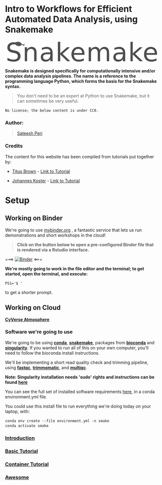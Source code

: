 Intro to Workflows for Efficient Automated Data Analysis, using Snakemake
===
![logo](/img/smake_logo.png)

**Snakemake is designed specifically for computationally intensive and/or complex data analysis pipelines. The name is a reference to the programming language Python, which forms the basis for the Snakemake syntax.**
>  You don't need to be an expert at Python to use Snakemake, but it can sometimes be very useful.

```
No license; the below content is under CC0.
```
### Author:
> [Sateesh Peri](https://twitter.com/perisateesh)

### Credits
The content for this website has been compiled from tutorials put together by:
+ [Titus Brown](https://twitter.com/ctitusbrown) - [Link to Tutorial](https://github.com/ctb/2019-snakemake-ucdavis)

+ [Johannes Koster](https://twitter.com/johanneskoester) - [Link to Tutorial](https://snakemake.readthedocs.io/en/stable/tutorial/tutorial.html)

# Setup

## Working on Binder

We're going to use [mybinder.org](https://mybinder.org/) , a fantastic service that lets us run demonstrations and short workshops in the cloud! 

> **Click on the button below to open a pre-configured Binder file that is rendered via a Rstudio interface.**

===> [![Binder](https://mybinder.org/badge_logo.svg)](https://mybinder.org/v2/gh/sateeshperi/snakemake2019.git/master?urlpath=rstudio) <===

**We're mostly going to work in the file editor and the terminal; to get started, open the terminal, and execute:**

```
PS1='$ '
```
to get a shorter prompt.

## Working on Cloud

[**CyVerse Atmosphere**](https://snakemake2019.readthedocs.io/en/latest/Atmosphere_Cloud.html)


### Software we're going to use

We're going to be using [**conda**](https://conda.io/en/latest/), [**snakemake**](https://snakemake.readthedocs.io/en/stable/), packages from [**bioconda**](https://bioconda.github.io/) and [**singularity**](https://www.sylabs.io/singularity/). If you wanted to run all of this on your own computer, you'll need to follow the bioconda install instructions.

We'll be implementing a short read quality check and trimming pipeline, using [**fastqc**](https://www.bioinformatics.babraham.ac.uk/projects/fastqc/), [**trimmomatic**](http://www.usadellab.org/cms/?page=trimmomatic), and [**multiqc**](https://multiqc.info/).

**Note: Singularity installation needs 'sudo' rights and instructions can be found [here](https://www.sylabs.io/guides/3.0/user-guide/installation.html#installation)**

You can see the full set of installed software requirements [here](https://github.com/sateeshperi/snakemake2019/blob/master/binder/environment.yml), in a conda environment.yml file.

You could use this install file to run everything we're doing today on your laptop, with:

```
conda env create --file environment.yml -n smake
conda activate smake
```
### [**Introduction**](https://snakemake2019.readthedocs.io/en/latest/introduction.html)

### [**Basic Tutorial**](https://snakemake2019.readthedocs.io/en/latest/basic_tutorial.html)

### [**Container Tutorial**](https://snakemake2019.readthedocs.io/en/latest/container_tutorial.html)

### [**Awesome**](https://snakemake2019.readthedocs.io/en/latest/awesome.html)